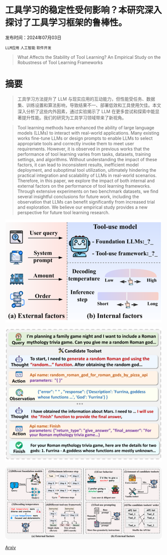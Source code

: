 # 工具学习的稳定性受何影响？本研究深入探讨了工具学习框架的鲁棒性。

发布时间：2024年07月03日

`LLM应用` `人工智能` `软件开发`

> What Affects the Stability of Tool Learning? An Empirical Study on the Robustness of Tool Learning Frameworks

# 摘要

> 工具学习方法提升了 LLM 与现实应用的互动能力，但性能受任务、数据集、训练设置和算法影响，导致结果不一、部署低效和工具使用欠佳。本文深入分析了这些内外因素，通过实验揭示了 LLM 在更多尝试和探索中能显著提升性能。我们的研究为工具学习领域带来了新视角。

> Tool learning methods have enhanced the ability of large language models (LLMs) to interact with real-world applications. Many existing works fine-tune LLMs or design prompts to enable LLMs to select appropriate tools and correctly invoke them to meet user requirements. However, it is observed in previous works that the performance of tool learning varies from tasks, datasets, training settings, and algorithms. Without understanding the impact of these factors, it can lead to inconsistent results, inefficient model deployment, and suboptimal tool utilization, ultimately hindering the practical integration and scalability of LLMs in real-world scenarios. Therefore, in this paper, we explore the impact of both internal and external factors on the performance of tool learning frameworks. Through extensive experiments on two benchmark datasets, we find several insightful conclusions for future work, including the observation that LLMs can benefit significantly from increased trial and exploration. We believe our empirical study provides a new perspective for future tool learning research.

![工具学习的稳定性受何影响？本研究深入探讨了工具学习框架的鲁棒性。](../../../paper_images/2407.03007/x1.png)

![工具学习的稳定性受何影响？本研究深入探讨了工具学习框架的鲁棒性。](../../../paper_images/2407.03007/x2.png)

![工具学习的稳定性受何影响？本研究深入探讨了工具学习框架的鲁棒性。](../../../paper_images/2407.03007/x3.png)

[Arxiv](https://arxiv.org/abs/2407.03007)